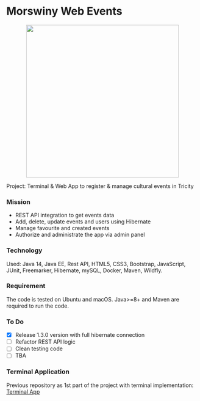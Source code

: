 # Morswiny Web Events

<p align="center">
  <img src="https://user-images.githubusercontent.com/64745872/99919811-f4d88a00-2d1f-11eb-931d-2cc5611d4914.png" width="400" height="400"  />
  </p>


Project: Terminal & Web App to register & manage cultural events
in Tricity

### Mission

- REST API integration to get events data
- Add, delete, update events and users using Hibernate
- Manage favourite and created events
- Authorize and administrate the app via admin panel

### Technology

Used: Java 14, Java EE, Rest API, HTML5, CSS3, Bootstrap, JavaScript, JUnit, Freemarker, Hibernate, mySQL, Docker, Maven, Wildfly.

### Requirement

The code is tested on Ubuntu and macOS. Java>=8+ and Maven are required to run the code.

### To Do
- [x] Release 1.3.0 version with full hibernate connection
- [ ] Refactor REST API logic
- [ ] Clean testing code
- [ ] TBA

### Terminal Application
Previous repository as 1st part of the project with terminal implementation: [Terminal App](https://github.com/infoshareacademy/jjdzr1-morswiny)


